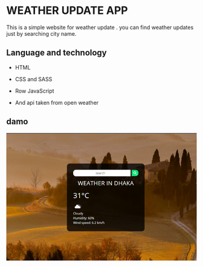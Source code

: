 

# WEATHER UPDATE APP
This is a simple website for weather update . you can find weather updates just by searching city name.

## Language and technology
- HTML

- CSS and SASS

- Row JavaScript

- And api taken from open weather 





## damo
![damo img](https://github.com/coden-arfat/weatherApp_/blob/master/damo.png)
